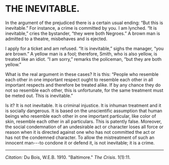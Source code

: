<!--
title:   The Inevitable
author:  Du Bois, W.E.B.
journal: The Crisis
year:    1910
volume:  1
issue:   2
pages:   21
-->

# THE INEVITABLE.

In the argument of the prejudiced there is a certain usual ending: “But this is inevitable.” For instance, a crime is committed by you. I am lynched. “It is inevitable,” cries the bystander, “they were both Negroes.” A brown man is admitted to a theatre, misbehaves and is ejected.

I apply for a ticket and am refused. “It is inevitable,” sighs the manager, “you are brown.” A yellow man is a fool; therefore, Smith, who is also yellow, is treated like an idiot. “I am sorry,” remarks the policeman, “but they are both yellow.”

What is the real argument in these cases? It is this: “People who resemble each other in one important respect ought to resemble each other in all important respects and therefore be treated alike. If by any chance they do not so resemble each other, this is unfortunate, for the same treatment must be meted out. This is inevitable.”

Is it? It is not inevitable. It is criminal injustice. It is inhuman treatment and it is socially dangerous. It is based on the unscientific assumption that human beings who resemble each other in one important particular, like color of skin, resemble each other in all particulars. This is patently false. Moreover, the social condemnation of an undesirable act or character loses all force or reason when it is directed against one who has not committed the act or has not the condemned character. To allow the mistreatment of such an innocent man---to condone it or defend it, is not inevitable; it is a crime.

______________
*Citation:* Du Bois, W.E.B. 1910. "Baltimore." *The Crisis*. 1(1):11.